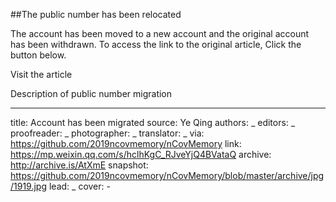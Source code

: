 ##The public number has been relocated

The account has been moved to a new account and the original account has been withdrawn.
To access the link to the original article, Click the button below.

Visit the article

Description of public number migration


-------------
title: Account has been migrated
source: Ye Qing
authors: _
editors: _
proofreader: _
photographer: _
translator: _
via: https://github.com/2019ncovmemory/nCovMemory
link: https://mp.weixin.qq.com/s/hclhKgC_RJveYjQ4BVataQ
archive: http://archive.is/AtXmE
snapshot: https://github.com/2019ncovmemory/nCovMemory/blob/master/archive/jpg/1919.jpg
lead: _
cover: -
